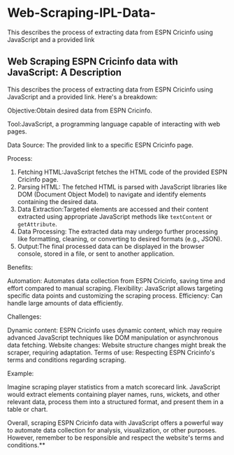 # Web-Scraping-IPL-Data-
 This describes the process of extracting data from ESPN Cricinfo using JavaScript and a provided link


## Web Scraping ESPN Cricinfo data with JavaScript: A Description

This describes the process of extracting data from ESPN Cricinfo using JavaScript and a provided link. Here's a breakdown:

Objective:Obtain desired data from ESPN Cricinfo.

Tool:JavaScript, a programming language capable of interacting with web pages.

Data Source: The provided link to a specific ESPN Cricinfo page.

Process:

1. Fetching HTML:JavaScript fetches the HTML code of the provided ESPN Cricinfo page.
2. Parsing HTML: The fetched HTML is parsed with JavaScript libraries like DOM (Document Object Model) to navigate and identify elements containing the desired data.
3. Data Extraction:Targeted elements are accessed and their content extracted using appropriate JavaScript methods like `textContent` or `getAttribute`.
4. Data Processing: The extracted data may undergo further processing like formatting, cleaning, or converting to desired formats (e.g., JSON).
5. Output:The final processed data can be displayed in the browser console, stored in a file, or sent to another application.

Benefits:

Automation: Automates data collection from ESPN Cricinfo, saving time and effort compared to manual scraping.
Flexibility: JavaScript allows targeting specific data points and customizing the scraping process.
Efficiency: Can handle large amounts of data efficiently.

Challenges:

Dynamic content: ESPN Cricinfo uses dynamic content, which may require advanced JavaScript techniques like DOM manipulation or asynchronous data fetching.
Website changes: Website structure changes might break the scraper, requiring adaptation.
Terms of use: Respecting ESPN Cricinfo's terms and conditions regarding scraping.

Example:

Imagine scraping player statistics from a match scorecard link. JavaScript would extract elements containing player names, runs, wickets, and other relevant data, process them into a structured format, and present them in a table or chart.

Overall, scraping ESPN Cricinfo data with JavaScript offers a powerful way to automate data collection for analysis, visualization, or other purposes. However, remember to be responsible and respect the website's terms and conditions.**


